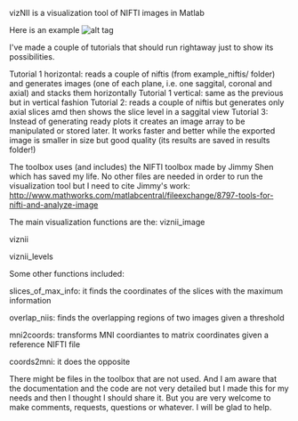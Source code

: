 vizNII is a visualization tool of NIFTI images in Matlab

Here is an example
![alt tag](https://github.com/gostopa1/vizNII/blob/master/results/Tutorial3_result5.png)


I've made a couple of tutorials that should run rightaway just to show its possibilities.

Tutorial 1 horizontal:  reads a couple of niftis (from example_niftis/ folder) and  generates images (one of each plane, i.e. one saggital, coronal and axial) and stacks them horizontally 
Tutorial 1 vertical:  same as the previous but in vertical fashion 
Tutorial 2:  reads a couple of niftis but generates only axial slices amd then shows the slice level in a saggital view 
Tutorial 3: Instead of generating ready plots it creates an image array to be manipulated or stored later. It works faster and better while the exported image is smaller in size but good quality (its results are saved in results folder!) 

The toolbox uses (and includes) the NIFTI toolbox made by Jimmy Shen which has saved my life. 
No other files are needed in order to run the visualization tool but I need to cite Jimmy's work:
http://www.mathworks.com/matlabcentral/fileexchange/8797-tools-for-nifti-and-analyze-image

The main visualization functions are the:
viznii_image 

viznii 

viznii_levels 


Some other functions included:

slices_of_max_info: it finds the coordinates of the slices with the maximum information 

overlap_niis: finds the overlapping regions of two images given a threshold 

mni2coords: transforms MNI coordiantes to matrix coordinates given a reference NIFTI file 

coords2mni: it does the opposite 

There might be files in the toolbox that are not used. And I am aware that the documentation and the code are not very detailed but I made this for my needs and then I thought I should share it. But you are very welcome to make comments, requests, questions or whatever. I will be glad to help.

